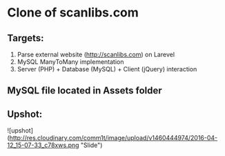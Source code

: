# Clone of scanlibs.com

## Targets:
1. Parse external website (http://scanlibs.com)  on Larevel
2. MySQL ManyToMany implementation
3. Server (PHP) + Database (MySQL) + Client (jQuery) interaction

## MySQL file located in Assets folder

## Upshot:
![upshot] (http://res.cloudinary.com/comm1t/image/upload/v1460444974/2016-04-12_15-07-33_c78xws.png "Slide")